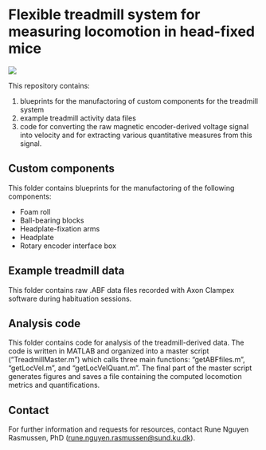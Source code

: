 # Flexible treadmill system for measuring locomotion in head-fixed mice


![](Photos/Combined.tif)



This repository contains: 

1) blueprints for the manufactoring of custom components for the treadmill system
2) example treadmill activity data files
3) code for converting the raw magnetic encoder-derived voltage signal into velocity and for extracting various quantitative measures from this signal.

Custom components 
--------
This folder contains blueprints for the manufactoring of the following components:

<ul>
<li> Foam roll
<li> Ball-bearing blocks
<li> Headplate-fixation arms
<li> Headplate
<li> Rotary encoder interface box  
</ul>

Example treadmill data
--------
This folder contains raw .ABF data files recorded with Axon Clampex software during habituation sessions.

Analysis code
--------
This folder contains code for analysis of the treadmill-derived data. The code is written in MATLAB and organized into a master script (“TreadmillMaster.m”) which calls three main functions: “getABFfiles.m”, “getLocVel.m”, and “getLocVelQuant.m”. The final part of the master script generates figures and saves a file containing the computed locomotion metrics and quantifications.

Contact
--------
For further information and requests for resources, contact Rune Nguyen Rasmussen, PhD (rune.nguyen.rasmussen@sund.ku.dk).

